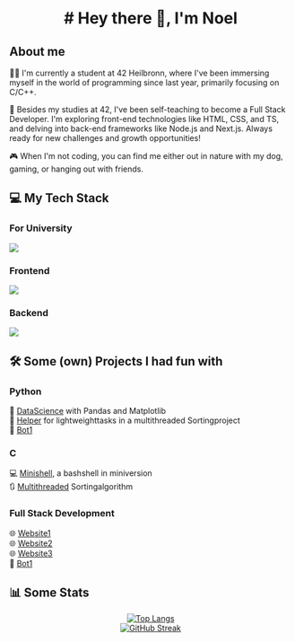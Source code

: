 <h1 align="center">
	# Hey there 👋, I'm Noel
</h1>
<h2>About me</h2>

👨‍💻 I'm currently a student at 42 Heilbronn, where I've been immersing myself in the world of programming since last year, primarily focusing on C/C++.

🚀 Besides my studies at 42, I've been self-teaching to become a Full Stack Developer. I'm exploring front-end technologies like HTML, CSS, and TS, and delving into back-end frameworks like Node.js and Next.js. Always ready for new challenges and growth opportunities!

🎮 When I'm not coding, you can find me either out in nature with my dog, gaming, or hanging out with friends.

<h2>💻 My Tech Stack</h2>
<h3>For University</h3>
<p>
  <a href="https://skillicons.dev">
    <img src="https://skillicons.dev/icons?i=c,cpp,py,docker,bash,git" />
  </a>
</p>
<h3>Frontend</h3>
<p>
  <a href="https://skillicons.dev">
    <img src="https://skillicons.dev/icons?i=html,css,ts,react" />
  </a>
</p>
<h3>Backend</h3>
<p>
  <a href="https://skillicons.dev">
    <img src="https://skillicons.dev/icons?i=postman,nodejs,npm,nextjs,bootstrap" />
  </a>
</p>

<h2>🛠️ Some (own) Projects I had fun with</h2>
<h3>Python</h3>

🔬 [DataScience](https://github.com/NoelSabia/Portfolio_PythonDatascience) with Pandas and Matplotlib<br/>
🤝 [Helper](https://github.com/NoelSabia/Portfolio-C-Algo) for lightweighttasks in a multithreaded Sortingproject<br/>
🤖 [Bot1](https://unsplash.com/s/photos/funny-cat)<br/>

<h3>C</h3>

💻 [Minishell](https://unsplash.com/s/photos/funny-cat), a bashshell in miniversion<br/>
🔃 [Multithreaded](https://unsplash.com/s/photos/funny-cat) Sortingalgorithm<br/>

<h3>Full Stack Development</h3>

🌐 [Website1](https://unsplash.com/s/photos/funny-cat)<br/>
🌐 [Website2](https://unsplash.com/s/photos/funny-cat)<br/>
🌐 [Website3](https://unsplash.com/s/photos/funny-cat)<br/>
🤖 [Bot1](https://unsplash.com/s/photos/funny-cat)<br/>

<h2>📊 Some Stats</h2>
<div align="center">
	<a href="https://github.com/anuraghazra/github-readme-stats">
		<img src="https://github-readme-stats.vercel.app/api/top-langs/?username=NoelSabia&theme=dark" alt="Top Langs"/>
	</a>
</div>
<div align="center">
	<a href="https://git.io/streak-stats">
		<img src="https://github-readme-streak-stats.herokuapp.com?user=NoelSabia&theme=dark&border_radius=" alt="GitHub Streak"/>
	</a>
</div>

